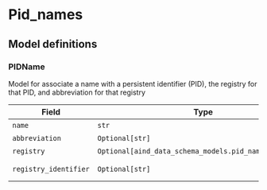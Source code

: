 # Pid_names

## Model definitions

### PIDName

Model for associate a name with a persistent identifier (PID),
the registry for that PID, and abbreviation for that registry

| Field | Type | Description |
|-------|------|-------------|
| `name` | `str` | Name |
| `abbreviation` | `Optional[str]` | Abbreviation |
| `registry` | `Optional[aind_data_schema_models.pid_names.BaseName]` | Registry |
| `registry_identifier` | `Optional[str]` | Registry identifier |


